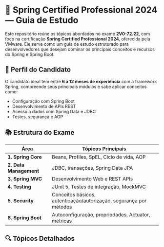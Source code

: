 # 🌱 Spring Certified Professional 2024 — Guia de Estudo

Este repositório reúne os tópicos abordados no exame **2V0-72.22**, com foco na certificação **Spring Certified Professional 2024**, oferecida pela VMware. Ele serve como um guia de estudo estruturado para desenvolvedores que desejam dominar os principais conceitos e recursos do Spring e Spring Boot.

## 🧠 Perfil do Candidato

O candidato ideal tem entre **6 a 12 meses de experiência** com a framework Spring, compreende seus principais módulos e sabe aplicar conceitos como:

- Configuração com Spring Boot
- Desenvolvimento de APIs REST
- Acesso a dados com Spring Data e JDBC
- Testes, segurança e AOP

## 📚 Estrutura do Exame

| Área | Tópicos Principais |
|------|--------------------|
| **1. Spring Core** | Beans, Profiles, SpEL, Ciclo de vida, AOP |
| **2. Data Management** | JDBC, transações, Spring Data JPA |
| **3. Spring MVC** | Desenvolvimento Web e REST APIs |
| **4. Testing** | JUnit 5, Testes de integração, MockMVC |
| **5. Security** | Conceitos básicos, autenticação/autorização, segurança por métodos |
| **6. Spring Boot** | Autoconfiguração, propriedades, Actuator, métricas |

## 🔍 Tópicos Detalhados

